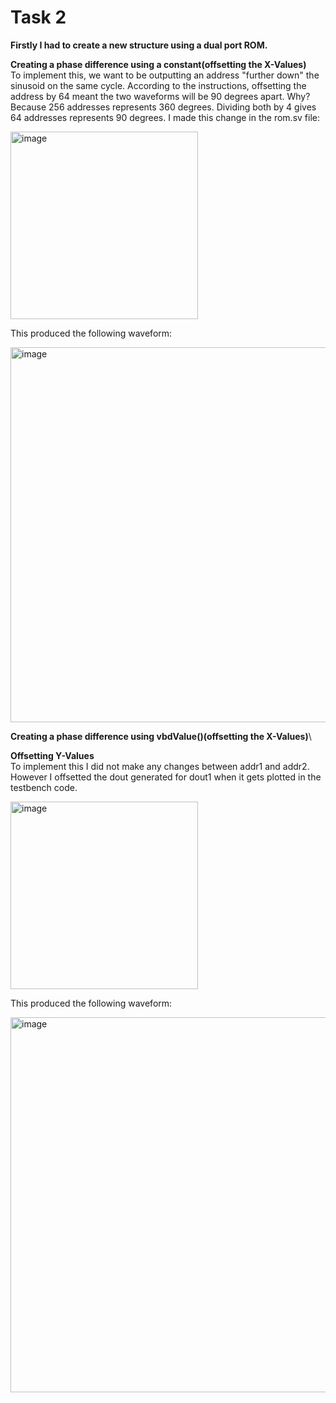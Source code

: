 # Task 2 #
**Firstly I had to create a new structure using a dual port ROM.**

<insert changes to code and rough drawing of new sinegen model>

**Creating a phase difference using a constant(offsetting the X-Values)**\
To implement this, we want to be outputting an address "further down" the sinusoid on the same cycle. According to the instructions, offsetting the address by 64 meant the two waveforms will be 90 degrees apart. Why? Because 256 addresses represents 360 degrees. Dividing both by 4 gives 64 addresses represents 90 degrees. I made this change in the rom.sv file:

<img width="300" alt="image" src="https://user-images.githubusercontent.com/69715492/198568188-54e6bebf-97f4-4fa6-aa7a-c0a358cbbdc1.png">

This produced the following waveform:
  
<img width="600" alt="image" src="https://user-images.githubusercontent.com/69715492/198567994-a75e288c-585d-4c81-901b-73a0947133ad.png">

**Creating a phase difference using vbdValue()(offsetting the X-Values)**\
 
**Offsetting Y-Values**\
To implement this I did not make any changes between addr1 and addr2. However I offsetted the dout generated for dout1 when it gets plotted in the testbench code.
  
<img width="300" alt="image" src="https://user-images.githubusercontent.com/69715492/198567459-03f05ecf-f9e0-4ef6-b6cf-b2705c6a1913.png">

This produced the following waveform:
  
<img width="600" alt="image" src="https://user-images.githubusercontent.com/69715492/198567207-0dfbff97-166e-4f1d-bb92-d6c758d16111.png">
